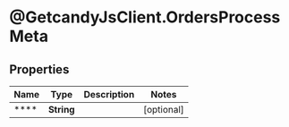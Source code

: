 # @GetcandyJsClient.OrdersProcessMeta

## Properties

Name | Type | Description | Notes
------------ | ------------- | ------------- | -------------
**** | **String** |  | [optional] 


